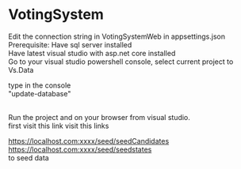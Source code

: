 ﻿# VotingSystem

Edit the connection string in VotingSystemWeb in appsettings.json
Prerequisite: Have sql server installed</br>
Have latest visual studio with asp.net core installed</br>
Go to your visual studio powershell console,
select current project to Vs.Data <br/>

type in the console <br/>
"update-database"

<br/>
Run the project and on your browser from visual studio.
<br/>
first visit this link
visit this links<br/>

https://localhost.com:xxxx/seed/seedCandidates <br/>
https://localhost.com:xxxx/seed/seedstates
<br/>
to seed data

